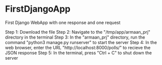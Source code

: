# FirstDjangoApp
First Django WebApp with one response and one request

Step 1: Download the file
Step 2: Navigate to the "/tmp/app/armaan_prj" directory in the terminal
Step 3: In the "armaan_prj" directory, run the command "python3 manage.py runserver" to start the server
Step 4: In the web browser, enter the URL "http://localhost:8000/polls/" to recieve the JSON response
Step 5: In the terminal, press "Ctrl + C" to shut down the server
